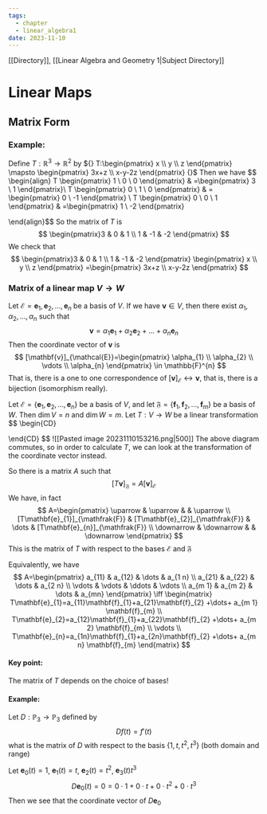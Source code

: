 ```yaml
---
tags:
  - chapter
  - linear_algebra1
date: 2023-11-10
---
```

[[Directory]], [[Linear Algebra and Geometry 1|Subject Directory]]
# Linear Maps
## Matrix Form
### Example:
Define $T:\mathbb{R}^{3}\to{}\mathbb{R}^{2}$ by ${} T:\begin{pmatrix} x \\ y \\ z \end{pmatrix} \mapsto \begin{pmatrix} 3x+z \\ x-y-2z \end{pmatrix}  {}$
Then we have
$$
\begin{align}
 T \begin{pmatrix} 1 \\ 0 \\ 0 \end{pmatrix}  & =\begin{pmatrix} 3 \\ 1 \end{pmatrix}\\
 T \begin{pmatrix} 0 \\ 1 \\ 0 \end{pmatrix}  & = \begin{pmatrix} 0 \\ -1 \end{pmatrix} \\
 T \begin{pmatrix} 0 \\ 0 \\ 1 \end{pmatrix}  & =\begin{pmatrix} 1 \\ -2 \end{pmatrix} 
  
 \end{align}$$
So the matrix of $T$ is 
$$
\begin{pmatrix}3 & 0 & 1 \\ 1 & -1 & -2 \end{pmatrix} 
$$
We check that
$$
\begin{pmatrix}3 & 0 & 1 \\ 1 & -1 & -2 \end{pmatrix} \begin{pmatrix} x \\ y \\ z \end{pmatrix} =\begin{pmatrix} 3x+z \\ x-y-2z \end{pmatrix} 
$$
### Matrix of a linear map ${} V\to{}W {}$
Let ${} \mathcal{E}=\mathbf{e}_{1},\, \mathbf{e}_{2},\,\dots,\,\mathbf{e}_{n} {}$ be a basis of $V$. If we have ${} \mathbf{v} \in V {}$, then there exist ${} \alpha_{1},\, \alpha_{2},\,\dots,\,\alpha_{n} {}$ such that
$$
\mathbf{v}=\alpha_{1}\mathbf{e}_{1}+\alpha_{2}\mathbf{e}_{2}+\dots+\alpha_{n}\mathbf{e}_{n}
$$
Then the coordinate vector of $\mathbf{v}$ is 
$$
[\mathbf{v}]_{\mathcal{E}}=\begin{pmatrix} \alpha_{1} \\ \alpha_{2} \\ \vdots \\ \alpha_{n} \end{pmatrix} \in \mathbb{F}^{n}
$$
That is, there is a one to one correspondence of ${} [\mathbf{v}]_{\mathcal{E}}\leftrightarrow \mathbf{v} {}$, that is, there is a bijection (isomorphism really).

Let ${} \mathcal{E}=\{ \mathbf{e}_{1},\, \mathbf{e}_{2},\,\dots,\,\mathbf{e}_{n} \} {}$ be a basis of $V$, and let ${} \mathfrak{F}=\{ \mathbf{f}_{1},\, \mathbf{f}_{2},\,\dots,\,\mathbf{f}_{m} \} {}$ be a basis of $W$. Then ${} \dim V=n {}$ and $\dim W=m$. 
Let ${} T:V\to{}W {}$ be a linear transformation
$$
\begin{CD}

\end{CD}
$$
![[Pasted image 20231110153216.png|500]]
The above diagram commutes, so in order to calculate $T$, we can look at the transformation of the coordinate vector instead.

So there is a matrix $A$ such that
$$
[T\mathbf{v}]_{\mathfrak{F}}=A[\mathbf{v}]_{\mathcal{E}}
$$
We have, in fact
$$
A=\begin{pmatrix}
\uparrow & \uparrow &  & \uparrow \\
[T\mathbf{e}_{1}]_{\mathfrak{F}} & [T\mathbf{e}_{2}]_{\mathfrak{F}} & \dots & [T\mathbf{e}_{n}]_{\mathfrak{F}} \\
	\downarrow & \downarrow &  & \downarrow
\end{pmatrix}
$$
This is the matrix of $T$ with respect to the bases $\mathcal{E}$ and ${} \mathfrak{F} {}$

Equivalently, we have
$$
A=\begin{pmatrix}
a_{11} & a_{12} & \dots & a_{1 n} \\
a_{21} & a_{22} & \dots & a_{2 n} \\
\vdots & \vdots & \ddots & \vdots  \\
a_{m 1} & a_{m 2} & \dots & a_{mn}
\end{pmatrix} \iff \begin{matrix}
T\mathbf{e}_{1}=a_{11}\mathbf{f}_{1}+a_{21}\mathbf{f}_{2} +\dots+ a_{m 1} \mathbf{f}_{m} \\
T\mathbf{e}_{2}=a_{12}\mathbf{f}_{1}+a_{22}\mathbf{f}_{2} +\dots+ a_{m 2} \mathbf{f}_{m} \\
\vdots \\
T\mathbf{e}_{n}=a_{1n}\mathbf{f}_{1}+a_{2n}\mathbf{f}_{2} +\dots+ a_{m n} \mathbf{f}_{m}
\end{matrix}
$$
#### Key point: 
The matrix of $T$ depends on the choice of bases!

#### Example:
Let ${} D: \mathbb{P}_{3}\to{}\mathbb{P}_{3} {}$ defined by 
$$
Df(t)=f'(t)
$$
what is the matrix of $D$ with respect to the basis ${} \{ 1,\, t,\, t^{2},\, t^{3} \} {}$ (both domain and range)

Let ${} \mathbf{e}_{0}(t)=1 {}$, ${} \mathbf{e}_{1}(t)=t {}$, ${} \mathbf{e}_{2}(t)=t^{2} {}$, $\mathbf{e}_{3}(t)t^{3}$
$$
D\mathbf{e}_{0}(t)=0=0\cdot 1+0\cdot t+0\cdot t^{2}+0\cdot t^{3}
$$
Then we see that the coordinate vector of ${} D\mathbf{e}_{0} {}$